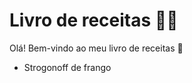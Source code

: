 # Livro de receitas :woman_cook:

Olá! Bem-vindo ao meu livro de receitas :wave:

- Strogonoff de frango